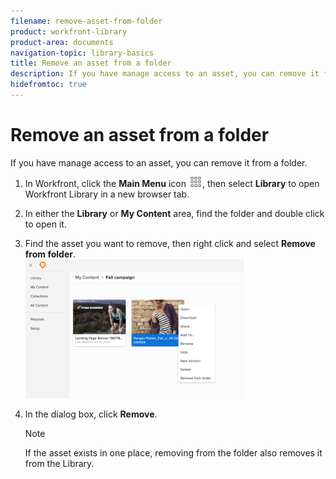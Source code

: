 ```yaml
---
filename: remove-asset-from-folder
product: workfront-library
product-area: documents
navigation-topic: library-basics
title: Remove an asset from a folder
description: If you have manage access to an asset, you can remove it from a folder.
hidefromtoc: true
---
```


# Remove an asset from a folder

If you have manage access to an asset, you can remove it from a folder.

1. In Workfront, click the **Main Menu** icon ![](assets/main-menu-icon.png), then select **Library** to open Workfront Library in a new browser tab.
1. In either the **Library** or **My Content** area, find the folder and double click to open it.

1. Find the asset you want to remove, then right click and select **Remove from folder**.  
   ![](assets/remove-from-folder-library-350x222.png)

1. In the dialog box, click **Remove**.

   >[!NOTE]
   >
   >If the asset exists in one place, removing from the folder also removes it from the Library.

